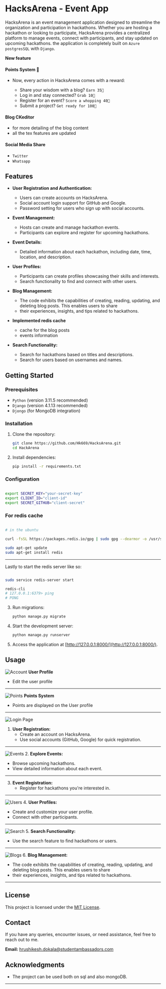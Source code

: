 # HacksArena - Event App

HacksArena is an event management application designed to streamline the organization and participation in hackathons. Whether you are hosting a hackathon or looking to participate, HacksArena provides a centralized platform to manage events, connect with participants, and stay updated on upcoming hackathons. the application is completely built on `Azure postgresSQL` with `Django`.

**New feature**
#### Points System 🌟
- Now, every action in HacksArena comes with a reward:

   - Share your wisdom with a blog? `Earn 35🌟`
   - Log in and stay connected? `Grab 10🌟`
   - Register for an event? `Score a whopping 40🌟`
   - Submit a project? `Get ready for 100🌟`

#### Blog CKeditor
   - for more detailing of the blog content
   - all the tex features are updated

#### Social Media Share
   - `Twitter`
   - `Whatsapp`


## Features

- **User Registration and Authentication:**
  - Users can create accounts on HacksArena.
  - Social account login support for GitHub and Google.
  - Password setting for users who sign up with social accounts.

- **Event Management:**
  - Hosts can create and manage hackathon events.
  - Participants can explore and register for upcoming hackathons.

- **Event Details:**
  - Detailed information about each hackathon, including date, time, location, and description.

- **User Profiles:**
  - Participants can create profiles showcasing their skills and interests.
  - Search functionality to find and connect with other users.

- **Blog Management:**
   - The code exhibits the capabilities of creating, reading, updating, and deleting blog posts. This enables users to share 
   - their experiences, insights, and tips related to hackathons.

- **Implemented redis cache**
   - cache for the blog posts
   - events information

- **Search Functionality:**
   - Search for hackathons based on titles and descriptions.
   - Search for users based on usernames and names.

## Getting Started

### Prerequisites

- `Python` (version 3.11.5 recommended)
- `Django` (version 4.1.13 recommended)
- `Djongo` (for MongoDB integration)

### Installation

1. Clone the repository:

   ```bash
   git clone https://github.com/Hk669/HacksArena.git
   cd HackArena
   ```

2. Install dependencies:

   ```bash
   pip install -r requirements.txt
   ```

### Configuration

```bash

export SECRET_KEY="your-secret-key"
export CLIENT_ID="client-id"
export SECRET_GITHUB="client-secret"

```
### For redis cache
```bash

# in the ubuntu

curl -fsSL https://packages.redis.io/gpg | sudo gpg --dearmor -o /usr/share/keyrings/redis-archive-keyring.gpg

sudo apt-get update
sudo apt-get install redis

```
---

Lastly to start the redis server like so:
```bash

sudo service redis-server start

redis-cli
# 127.0.0.1:6379> ping
# PONG

```

3. Run migrations:

   ```bash
   python manage.py migrate
   ```

4. Start the development server:

   ```bash
   python manage.py runserver
   ```

5. Access the application at [http://127.0.0.1:8000/](http://127.0.0.1:8000/).


## Usage

![Account](images/userprofile.png)
   **User Profile**
   - Edit the user profile 
---

![Points](images/points%20feature.png)
   **Points System**
   - Points are displayed on the User profile

---

![Login Page](images/image-4.png)
1. **User Registration:**
   - Create an account on HacksArena.
   - Use social accounts (GitHub, Google) for quick registration.
---

![Events](images/events.png)
2. **Explore Events:**
   - Browse upcoming hackathons.
   - View detailed information about each event.
---

3. **Event Registration:**
   - Register for hackathons you're interested in.
---

![Users](images/hackers.png)
4. **User Profiles:**
   - Create and customize your user profile.
   - Connect with other participants.
---

![Search](images/image-5.png)
5. **Search Functionality:**
   - Use the search feature to find hackathons or users.
---

![Blogs](images/blogs.png)
6. **Blog Management:**
   - The code exhibits the capabilities of creating, reading, updating, and deleting blog posts. This enables users to share 
   - their experiences, insights, and tips related to hackathons.

---



## License

This project is licensed under the [MIT License](LICENSE).

## Contact

If you have any queries, encounter issues, or need assistance, feel free to reach out to me.

**Email:** hrushikesh.dokala@studentambassadors.com

## Acknowledgments

- The project can be used both on sql and also mongoDB.

---
